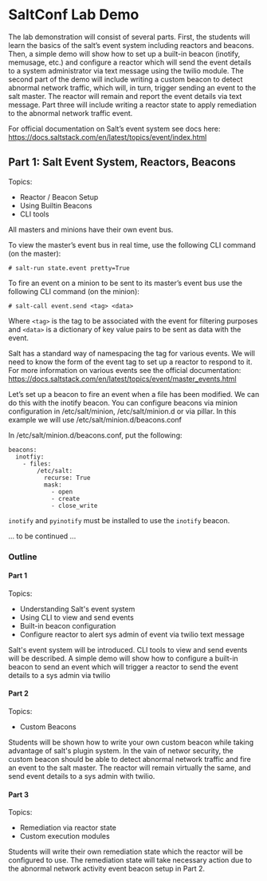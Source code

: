 # SaltConf Lab Demo

The lab demonstration will consist of several parts. First, the students will learn the basics of the salt’s event system including reactors and beacons. Then, a simple demo will show how to set up a built-in beacon (inotify, memusage, etc.) and configure a reactor which will send the event details to a system administrator via text message using the twilio module. The second part of the demo will include writing a custom beacon to detect abnormal network traffic, which will, in turn, trigger sending an event to the salt master. The reactor will remain and report the event details via text message. Part three will include writing a reactor state to apply remediation to the abnormal network traffic event.

For official documentation on Salt’s event system see docs here: https://docs.saltstack.com/en/latest/topics/event/index.html

## Part 1: Salt Event System, Reactors, Beacons 

Topics:
- Reactor / Beacon Setup
- Using Builtin Beacons
- CLI tools

All masters and minions have their own event bus.

To view the master’s event bus in real time, use the following CLI command (on the master):
```
# salt-run state.event pretty=True
```
To fire an event on a minion to be sent to its master’s event bus use the following CLI command (on the minion):
```
# salt-call event.send <tag> <data>
```
Where ```<tag>``` is the  tag to be associated with the event for filtering purposes and ```<data>``` is a dictionary of key value pairs to be sent as data with the event.

Salt has a standard way of namespacing the tag for various events. We will need to know the form of the event tag to set up a reactor to respond to it. For more information on various events see the official documentation: https://docs.saltstack.com/en/latest/topics/event/master_events.html

Let’s set up a beacon to fire an event when a file has been modified. We can do this with the inotify beacon. You can configure beacons via minion configuration in /etc/salt/minion, /etc/salt/minion.d or via pillar. In this example we will use /etc/salt/minion.d/beacons.conf

In /etc/salt/minion.d/beacons.conf, put the following:
```
beacons:
  inotfiy:
    - files:
        /etc/salt:
          recurse: True
          mask:
            - open
            - create
            - close_write

```
```inotify``` and ```pyinotify``` must be installed to use the ```inotify``` beacon.

... to be continued ...

### Outline

#### Part 1

Topics:
- Understanding Salt's event system
- Using CLI to view and send events
- Built-in beacon configuration
- Configure reactor to alert sys admin of event via twilio text message

Salt's event system will be introduced. CLI tools to view and send events will be described. A simple demo will show how to configure a built-in beacon to send an event which will trigger a reactor to send the event details to a sys admin via twilio

#### Part 2

Topics:
- Custom Beacons

Students will be shown how to write your own custom beacon while taking advantage of salt's plugin system. In the vain of networ security, the custom beacon should be able to detect abnormal network traffic and fire an event to the salt master. The reactor will remain virtually the same, and send event details to a sys admin with twilio.

#### Part 3

Topics:
- Remediation via reactor state
- Custom execution modules

Students will write their own remediation state which the reactor will be configured to use. The remediation state will take necessary action due to the abnormal network activity event beacon setup in Part 2.
